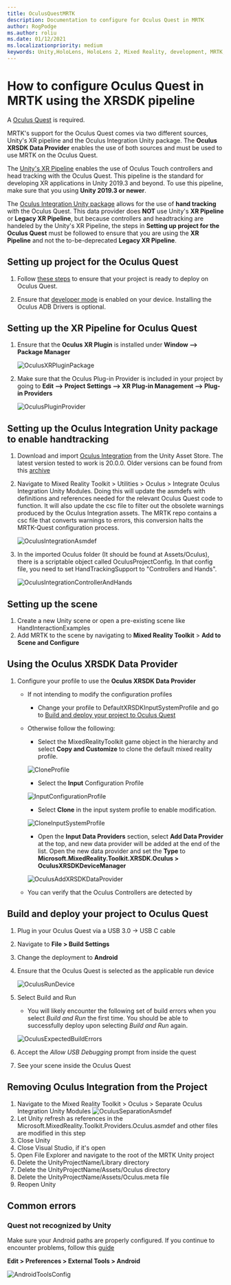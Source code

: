 ```yaml
---
title: OculusQuestMRTK
description: Documentation to configure for Oculus Quest in MRTK
author: RogPodge
ms.author: roliu
ms.date: 01/12/2021
ms.localizationpriority: medium
keywords: Unity,HoloLens, HoloLens 2, Mixed Reality, development, MRTK, Oculus Quest,
---
```


# How to configure Oculus Quest in MRTK using the XRSDK pipeline

A [Oculus Quest](https://www.oculus.com/quest/) is required.

MRTK's support for the Oculus Quest comes via two different sources, Unity's XR pipeline and the Oculus Integration Unity package. The **Oculus XRSDK Data Provider** enables the use
of both sources and must be used to use MRTK on the Oculus Quest.

The [Unity's XR Pipeline](https://docs.unity3d.com/Manual/XR.html) enables the use of Oculus Touch controllers and head tracking with the Oculus Quest.
This pipeline is the standard for developing XR applications in Unity 2019.3 and beyond. To use this pipeline, make sure that you using **Unity 2019.3 or newer**.

The [Oculus Integration Unity package](https://assetstore.unity.com/packages/tools/integration/oculus-integration-82022) allows for the use of **hand tracking** with the Oculus Quest.
This data provider does **NOT** use Unity's **XR Pipeline** or **Legacy XR Pipeline**, but because controllers and headtracking are handeled by the Unity's XR Pipeline, the steps in
**Setting up project for the Oculus Quest** must be followed to ensure that you are using the **XR Pipeline** and not the to-be-deprecated **Legacy XR Pipeline**.

## Setting up project for the Oculus Quest

1. Follow [these steps](https://developer.oculus.com/documentation/unity/book-unity-gsg/) to ensure that your project is ready to deploy on Oculus Quest.

1. Ensure that [developer mode](https://developer.oculus.com/documentation/native/android/mobile-device-setup/) is enabled on your device. Installing the Oculus ADB Drivers is optional.

## Setting up the XR Pipeline for Oculus Quest

1. Ensure that the **Oculus XR Plugin** is installed under **Window --> Package Manager**

    ![OculusXRPluginPackage](../Images/CrossPlatform/OculusQuest/OculusXRPluginPackage.png)

1. Make sure that the Oculus Plug-in Provider is included in your project by going to **Edit --> Project Settings --> XR Plug-in Management --> Plug-in Providers**

    ![OculusPluginProvider](../Images/CrossPlatform/OculusQuest/OculusPluginProvider.png)

## Setting up the Oculus Integration Unity package to enable handtracking

1. Download and import [Oculus Integration](https://assetstore.unity.com/packages/tools/integration/oculus-integration-82022) from the Unity Asset Store. The latest version tested to
work is 20.0.0. Older versions can be found from this [archive](https://developer.oculus.com/downloads/package/unity-integration-archive/)

1. Navigate to Mixed Reality Toolkit > Utilities > Oculus > Integrate Oculus Integration Unity Modules. Doing this will update the asmdefs with definitions and references needed for the
relevant Oculus Quest code to function. It will also update the csc file to filter out the obsolete warnings produced by the Oculus Integration assets. The MRTK repo contains a csc file that converts warnings to errors, this conversion halts the MRTK-Quest configuration process.

    ![OculusIntegrationAsmdef](../Images/CrossPlatform/OculusQuest/OculusIntegrationAsmdef.png)

1. In the imported Oculus folder (It should be found at Assets/Oculus), there is a scriptable object called OculusProjectConfig. In that config file, you need to set HandTrackingSupport
to "Controllers and Hands".

    ![OculusIntegrationControllerAndHands](../Images/CrossPlatform/OculusQuest/OculusIntegrationControllerAndHands.png)

## Setting up the scene

1. Create a new Unity scene or open a pre-existing scene like HandInteractionExamples
1. Add MRTK to the scene by navigating to **Mixed Reality Toolkit** > **Add to Scene and Configure**

## Using the Oculus XRSDK Data Provider

1. Configure your profile to use the **Oculus XRSDK Data Provider**
    - If not intending to modify the configuration profiles
        - Change your profile to DefaultXRSDKInputSystemProfile and go to [Build and deploy your project to Oculus Quest](OculusQuestMRTK.md#build-and-deploy-your-project-to-oculus-quest)

    - Otherwise follow the following:
        - Select the MixedRealityToolkit game object in the hierarchy and select **Copy and Customize** to clone the default mixed reality profile.

        ![CloneProfile](../Images/CrossPlatform/CloneProfile.png)

        - Select the **Input** Configuration Profile

        ![InputConfigurationProfile](../Images/CrossPlatform/InputConfigurationProfile.png)

        - Select **Clone** in the input system profile to enable modification.

        ![CloneInputSystemProfile](../Images/CrossPlatform/CloneInputSystemProfile.png)

        - Open the **Input Data Providers** section, select **Add Data Provider** at the top, and new data provider will be added at the end of the list.  Open the new data provider and set the **Type** to **Microsoft.MixedReality.Toolkit.XRSDK.Oculus > OculusXRSDKDeviceManager**

        ![OculusAddXRSDKDataProvider](../Images/CrossPlatform/OculusQuest/OculusAddDataXRSDKProvider.png)

    - You can verify that the Oculus Controllers are detected by

## Build and deploy your project to Oculus Quest

1. Plug in your Oculus Quest via a USB 3.0 -> USB C cable
1. Navigate to **File > Build Settings**
1. Change the deployment to **Android**
1. Ensure that the Oculus Quest is selected as the applicable run device

    ![OculusRunDevice](../Images/CrossPlatform/OculusQuest/OculusRunDevice.png)

1. Select Build and Run
    - You will likely encounter the following set of build errors when you select *Build and Run* the first time. You should be able to successfully deploy upon selecting *Build and Run* again.

    ![OculusExpectedBuildErrors](../Images/CrossPlatform/OculusQuest/OculusExpectedBuildErrors.png)

1. Accept the _Allow USB Debugging_ prompt from inside the quest
1. See your scene inside the Oculus Quest

## Removing Oculus Integration from the Project

1. Navigate to the Mixed Reality Toolkit > Oculus > Separate Oculus Integration Unity Modules
    ![OculusSeparationAsmdef](../Images/CrossPlatform/OculusQuest/OculusSeparationAsmdef.png)
1. Let Unity refresh as references in the Microsoft.MixedReality.Toolkit.Providers.Oculus.asmdef and other files are modified in this step
1. Close Unity
1. Close Visual Studio, if it's open
1. Open File Explorer and navigate to the root of the MRTK Unity project
1. Delete the UnityProjectName/Library directory
1. Delete the UnityProjectName/Assets/Oculus directory
1. Delete the UnityProjectName/Assets/Oculus.meta file
1. Reopen Unity

## Common errors

### Quest not recognized by Unity

Make sure your Android paths are properly configured. If you continue to encounter problems, follow this [guide](https://developer.oculus.com/documentation/unity/book-unity-gsg/#install-android-tools)

**Edit > Preferences > External Tools > Android**

![AndroidToolsConfig](../Images/CrossPlatform/OculusQuest/AndroidToolsConfig.png)
